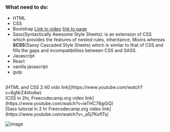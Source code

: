 ### What need to do:
- HTML
- CSS
- Bootstrap [Link to video](https://www.youtube.com/watch?v=hnCmSXCZEpU) [link to page](https://coursetro.com/posts/code/130/Learn-Bootstrap-4-Final-in-2018-with-our-Free-Crash-Course)
- Sass(Syntactically Awesome Style Sheets): is an extension of CSS which provides the features of nested rules, inheritance, Mixins whereas **SCSS**(Sassy Cascaded Style Sheets) which is similar to that of CSS and fills the gaps and incompatibilities between CSS and SASS.
- Javascript
- React
- vanilla javascript
- gulp

<br>
 [HTML and CSS 2:40 vido link](https://www.youtube.com/watch?v=8gNrZ4lAnAw)<br>
 [CSS in 2hr, Freecodecamp.org video link](https://www.youtube.com/watch?v=ieTHC78giGQ)<br>
 [Sass tutorial in 2 hr Freecodecamp.org video link](https://www.youtube.com/watch?v=_a5j7KoflTs)<br>


![image](https://s3.amazonaws.com/media.skillcrush.com/skillcrush/wp-content/uploads/2017/03/FrontEndDev_Infographic.jpg)
